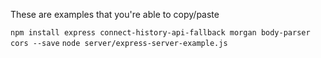 These are examples that you're able to copy/paste

`npm install express connect-history-api-fallback morgan body-parser cors --save`
`node server/express-server-example.js`

